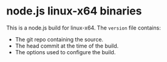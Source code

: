 node.js linux-x64 binaries
=============================

This is a node.js build for linux-x64. The `version` file contains:

 * The git repo containing the source.
 * The head commit at the time of the build.
 * The options used to configure the build.
